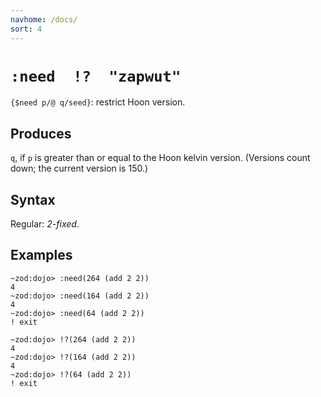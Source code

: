 ```yaml
---
navhome: /docs/
sort: 4
---
```


# `:need  !?  "zapwut"`

`{$need p/@ q/seed}`: restrict Hoon version.

## Produces

`q`, if `p` is greater than or equal to the Hoon kelvin version.
(Versions count down; the current version is 150.)

## Syntax

Regular: *2-fixed*.

## Examples

```
~zod:dojo> :need(264 (add 2 2))
4
~zod:dojo> :need(164 (add 2 2))
4
~zod:dojo> :need(64 (add 2 2))
! exit
```

```
~zod:dojo> !?(264 (add 2 2))
4
~zod:dojo> !?(164 (add 2 2))
4
~zod:dojo> !?(64 (add 2 2))
! exit
```
